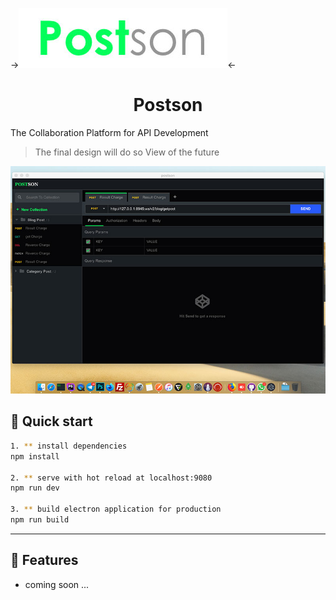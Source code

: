 ->![Image](logo.jpg)<-

<h1 align="center">
  Postson
</h1>

The Collaboration Platform for API Development

> The final design will do so
> View of the future

![](ui.jpg)

## 🚀 Quick start

``` bash
1. ** install dependencies
npm install

2. ** serve with hot reload at localhost:9080
npm run dev

3. ** build electron application for production
npm run build


```

---

## 🧐 Features

* coming soon ...